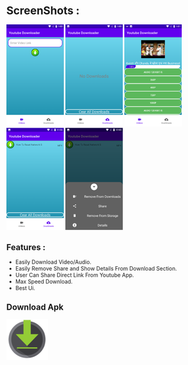 # ScreenShots :
<p float="left">
  <img src="https://github.com/SolankiYogesh/YoutubeVideoDownloader/blob/master/Screenshot/s1.png" width="150" />
  <img src="https://github.com/SolankiYogesh/YoutubeVideoDownloader/blob/master/Screenshot/s2.png" width="150" /> 
  <img src="https://github.com/SolankiYogesh/YoutubeVideoDownloader/blob/master/Screenshot/s3.png" width="150" />
   <img src="https://github.com/SolankiYogesh/YoutubeVideoDownloader/blob/master/Screenshot/s5.png" width="150" />
   <img src="https://github.com/SolankiYogesh/YoutubeVideoDownloader/blob/master/Screenshot//s6.png" width="150" />
</p>

## Features :
- Easily Download Video/Audio.
- Easily Remove Share and Show Details From Download Section.
- User Can Share Direct Link From Youtube App.
- Max Speed Download.
- Best Ui.

## Download Apk
<a href="https://github.com/SolankiYogesh/YoutubeVideoDownloader/blob/master/Downloads/YouTube%20Video%20Downloader.apk"><img src="https://github.com/SolankiYogesh/YoutubeVideoDownloader/blob/master/Screenshot/download.png" align="left" height="108" width="108" ></a>



